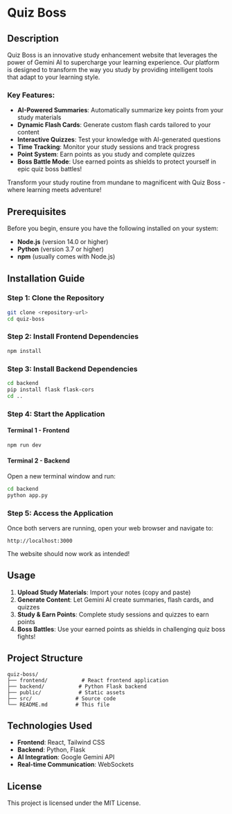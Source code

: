 # Quiz Boss

## Description

Quiz Boss is an innovative study enhancement website that leverages the power of Gemini AI to supercharge your learning experience. Our platform is designed to transform the way you study by providing intelligent tools that adapt to your learning style.

### Key Features:
- **AI-Powered Summaries**: Automatically summarize key points from your study materials
- **Dynamic Flash Cards**: Generate custom flash cards tailored to your content
- **Interactive Quizzes**: Test your knowledge with AI-generated questions
- **Time Tracking**: Monitor your study sessions and track progress
- **Point System**: Earn points as you study and complete quizzes
- **Boss Battle Mode**: Use earned points as shields to protect yourself in epic quiz boss battles!

Transform your study routine from mundane to magnificent with Quiz Boss - where learning meets adventure!

## Prerequisites

Before you begin, ensure you have the following installed on your system:
- **Node.js** (version 14.0 or higher)
- **Python** (version 3.7 or higher)
- **npm** (usually comes with Node.js)

## Installation Guide

### Step 1: Clone the Repository
```bash
git clone <repository-url>
cd quiz-boss
```

### Step 2: Install Frontend Dependencies
```bash
npm install
```

### Step 3: Install Backend Dependencies
```bash
cd backend
pip install flask flask-cors
cd ..
```

### Step 4: Start the Application

#### Terminal 1 - Frontend
```bash
npm run dev
```

#### Terminal 2 - Backend
Open a new terminal window and run:
```bash
cd backend
python app.py
```

### Step 5: Access the Application
Once both servers are running, open your web browser and navigate to:
```
http://localhost:3000
```

The website should now work as intended!

## Usage

1. **Upload Study Materials**: Import your notes (copy and paste)
2. **Generate Content**: Let Gemini AI create summaries, flash cards, and quizzes
3. **Study & Earn Points**: Complete study sessions and quizzes to earn points
4. **Boss Battles**: Use your earned points as shields in challenging quiz boss fights!

## Project Structure
```
quiz-boss/
├── frontend/           # React frontend application
├── backend/           # Python Flask backend
├── public/            # Static assets
├── src/              # Source code
└── README.md         # This file
```

## Technologies Used
- **Frontend**: React, Tailwind CSS
- **Backend**: Python, Flask
- **AI Integration**: Google Gemini API
- **Real-time Communication**: WebSockets

## License
This project is licensed under the MIT License.

